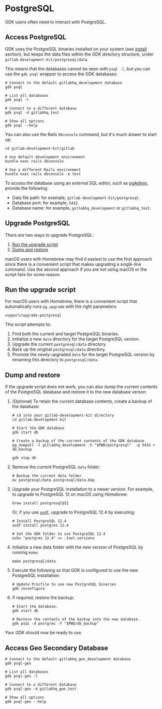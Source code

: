 # PostgreSQL

GDK users often need to interact with PostgreSQL.

## Access PostgreSQL

GDK uses the PostgreSQL binaries installed on your system (see [install](../index.md) section),
but keeps the data files within the GDK directory structure, under `gitlab-development-kit/postgresql/data`.

This means that the databases cannot be seen with `psql -l`, but you can use the `gdk psql` wrapper
to access the GDK databases:

```shell
# Connect to the default gitlabhq_development database
gdk psql

# List all databases
gdk psql -l

# Connect to a different database
gdk psql -d gitlabhq_test

# Show all options
gdk psql --help
```

You can also use the Rails `dbconsole` command, but it's much slower to start up:

```shell
cd gitlab-development-kit/gitlab

# Use default development environment
bundle exec rails dbconsole

# Use a different Rails environment
bundle exec rails dbconsole -e test
```

To access the database using an external SQL editor, such as [pgAdmin](https://www.pgadmin.org/),
provide the following:

- Data file path: for example, `gitlab-development-kit/postgresql`.
- Database port: for example, `5432`.
- Database name: for example, `gitlabhq_development` or `gitlabhq_test`.

## Upgrade PostgreSQL

There are two ways to upgrade PostgreSQL:

1. [Run the upgrade script](#run-the-upgrade-script)
1. [Dump and restore](#using-pg-dump-and-restore)

macOS users with Homebrew may find it easiest to use the first approach
since there is a convenient script that makes upgrading a single-line
command. Use the second approach if you are not using macOS or the
script fails for some reason.

## Run the upgrade script

For macOS users with Homebrew, there is a convenient script that automatically runs `pg_upgrade`
with the right parameters:

```shell
support/upgrade-postgresql
```

This script attempts to:

1. Find both the current and target PostgreSQL binaries.
1. Initialize a new `data` directory for the target PostgreSQL version.
1. Upgrade the current `postgresql/data` directory.
1. Back up the original `postgresql/data` directory.
1. Promote the newly-upgraded `data` for the target PostgreSQL version by
   renaming this directory to `postgresql/data`.

## Dump and restore

If the upgrade script does not work, you can also dump the current
contents of the PostgreSQL database and restore it to the new database
verson:

1. (Optional) To retain the current database contents, create a backup of the database:

   ```shell
   # cd into your gitlab-development-kit directory
   cd gitlab-development-kit

   # Start the GDK database
   gdk start db

   # Create a backup of the current contents of the GDK database
   pg_dumpall -l gitlabhq_development -h "$PWD/postgresql"  -p 5432 > db_backup

   gdk stop db
   ```

1. Remove the current PostgreSQL `data` folder:

   ```shell
   # Backup the current data folder
   mv postgresql/data postgresql/data.bkp
   ```

1. Upgrade your PostgreSQL installation to a newer version. For example, to upgrade to
   PostgreSQL 12 on macOS using Homebrew:

   ```shell
   brew install postgresql@12
   ```

   Or, if you use [`asdf`](https://github.com/asdf-vm/asdf), upgrade to PostgreSQL 12.4 by
   executing:

   ```shell
   # Install PostgreSQL 12.4
   asdf install postgres 12.4

   # Set the GDK folder to use PostgreSQL 12.4
   echo "postgres 12.4" >> .tool-versions
   ```

1. Initialize a new data folder with the new version of PostgreSQL by running `make`:

   ```shell
   make postgresql/data
   ```

1. Execute the following so that GDK is configured to use the new PostgreSQL installation:

   ```shell
   # Update Procfile to use new PostgreSQL binaries
   gdk reconfigure
   ```

1. If required, restore the backup:

   ```shell
   # Start the database.
   gdk start db

   # Restore the contents of the backup into the new database.
   gdk psql -d postgres -f "$PWD/db_backup"
   ```

Your GDK should now be ready to use.

## Access Geo Secondary Database

```shell
# Connect to the default gitlabhq_geo_development database
gdk psql-geo

# List all databases
gdk psql-geo -l

# Connect to a different database
gdk psql-geo -d gitlabhq_geo_test

# Show all options
gdk psql-geo --help
```
